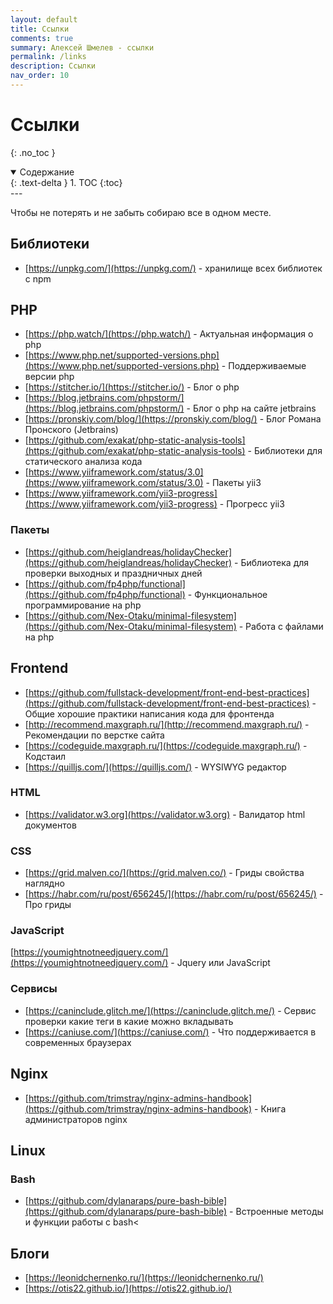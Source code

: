 ```yaml
---
layout: default
title: Ссылки
comments: true
summary: Алексей Шмелев - ссылки
permalink: /links
description: Ссылки
nav_order: 10
---
```


# Ссылки
{: .no_toc }

<details open markdown="block">
  <summary>
    Содержание
  </summary>
  {: .text-delta }
1. TOC
{:toc}
</details>
---

Чтобы не потерять и не забыть собираю все в одном месте.

## Библиотеки

- [https://unpkg.com/](https://unpkg.com/) - хранилище всех библиотек с npm

## PHP

- [https://php.watch/](https://php.watch/) - Актуальная информация о php
- [https://www.php.net/supported-versions.php](https://www.php.net/supported-versions.php) - Поддерживаемые версии php
- [https://stitcher.io/](https://stitcher.io/) - Блог о php
- [https://blog.jetbrains.com/phpstorm/](https://blog.jetbrains.com/phpstorm/) - Блог о php на сайте jetbrains
- [https://pronskiy.com/blog/](https://pronskiy.com/blog/) - Блог Романа Пронского (Jetbrains)
- [https://github.com/exakat/php-static-analysis-tools](https://github.com/exakat/php-static-analysis-tools) - Библиотеки для статического анализа кода
- [https://www.yiiframework.com/status/3.0](https://www.yiiframework.com/status/3.0) - Пакеты yii3
- [https://www.yiiframework.com/yii3-progress](https://www.yiiframework.com/yii3-progress) - Прогресс yii3

### Пакеты

- [https://github.com/heiglandreas/holidayChecker](https://github.com/heiglandreas/holidayChecker) - Библиотека для проверки выходных и праздничных дней
- [https://github.com/fp4php/functional](https://github.com/fp4php/functional) - Функциональное программирование на php
- [https://github.com/Nex-Otaku/minimal-filesystem](https://github.com/Nex-Otaku/minimal-filesystem) - Работа с файлами на php

## Frontend

- [https://github.com/fullstack-development/front-end-best-practices](https://github.com/fullstack-development/front-end-best-practices) - Общие хорошие практики написания кода для фронтенда
- [http://recommend.maxgraph.ru/](http://recommend.maxgraph.ru/) - Рекомендации по верстке сайта
- [https://codeguide.maxgraph.ru/](https://codeguide.maxgraph.ru/) - Кодстаил
- [https://quilljs.com/](https://quilljs.com/) - WYSIWYG редактор

### HTML

- [https://validator.w3.org](https://validator.w3.org) - Валидатор html документов

### CSS

- [https://grid.malven.co/](https://grid.malven.co/) - Гриды свойства наглядно
- [https://habr.com/ru/post/656245/](https://habr.com/ru/post/656245/) - Про гриды

### JavaScript

 [https://youmightnotneedjquery.com/](https://youmightnotneedjquery.com/) - Jquery или JavaScript

### Сервисы

- [https://caninclude.glitch.me/](https://caninclude.glitch.me/) - Сервис проверки какие теги в какие можно вкладывать
- [https://caniuse.com/](https://caniuse.com/) - Что поддерживается в современных браузерах

## Nginx

- [https://github.com/trimstray/nginx-admins-handbook](https://github.com/trimstray/nginx-admins-handbook) - Книга администраторов nginx

## Linux

### Bash

- [https://github.com/dylanaraps/pure-bash-bible](https://github.com/dylanaraps/pure-bash-bible) - Встроенные методы и функции работы с bash<

## Блоги

- [https://leonidchernenko.ru/](https://leonidchernenko.ru/)
- [https://otis22.github.io/](https://otis22.github.io/)